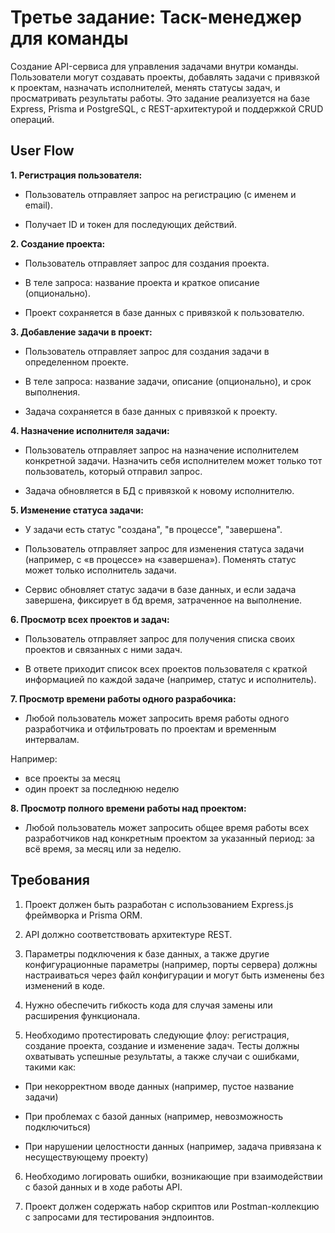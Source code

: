 # Третье задание: Таск-менеджер для команды

Создание API-сервиса для управления задачами внутри команды. Пользователи могут создавать проекты, добавлять задачи с привязкой к проектам, назначать исполнителей, менять статусы задач, и просматривать результаты работы. Это задание реализуется на базе Express, Prisma и PostgreSQL, с REST-архитектурой и поддержкой CRUD операций.

## User Flow

**1. Регистрация пользователя:**

- Пользователь отправляет запрос на регистрацию (с именем и email).

- Получает ID и токен для последующих действий.


**2. Создание проекта:**

- Пользователь отправляет запрос для создания проекта.

- В теле запроса: название проекта и краткое описание (опционально).

- Проект сохраняется в базе данных с привязкой к пользователю.


**3. Добавление задачи в проект:**

- Пользователь отправляет запрос для создания задачи в определенном проекте.

- В теле запроса: название задачи, описание (опционально), и срок выполнения.

- Задача сохраняется в базе данных с привязкой к проекту.


**4. Назначение исполнителя задачи:**

- Пользователь отправляет запрос на назначение исполнителем конкретной задачи. Назначить себя исполнителем может только тот пользователь, который отправил запрос.

- Задача обновляется в БД с привязкой к новому исполнителю.


**5. Изменение статуса задачи:**

- У задачи есть статус "создана", "в процессе", "завершена".

- Пользователь отправляет запрос для изменения статуса задачи (например, с «в процессе» на «завершена»). Поменять статус может только исполнитель задачи.

- Сервис обновляет статус задачи в базе данных, и если задача завершена, фиксирует в бд время, затраченное на выполнение.


**6. Просмотр всех проектов и задач:**

- Пользователь отправляет запрос для получения списка своих проектов и связанных с ними задач.

- В ответе приходит список всех проектов пользователя с краткой информацией по каждой задаче (например, статус и исполнитель).


**7. Просмотр времени работы одного разрабочика:**

- Любой пользователь может запросить время работы одного разработчика и отфильтровать по проектам и временным интервалам. 

Например:

- все проекты за месяц 
- один проект за последнюю неделю


**8. Просмотр полного времени работы над проектом:**

- Любой пользователь может запросить общее время работы всех разработчиков над конкретным проектом за указанный период: за всё время, за месяц или за неделю.


## Требования

1. Проект должен быть разработан с использованием Express.js фреймворка и Prisma ORM.

2. API должно соответствовать архитектуре REST.

3. Параметры подключения к базе данных, а также другие конфигурационные параметры (например, порты сервера) должны настраиваться через файл конфигурации и могут быть изменены без изменений в коде.

4. Нужно обеспечить гибкость кода для случая замены или расширения функционала.

5. Необходимо протестировать следующие флоу: регистрация, создание проекта, создание и изменение задач. Тесты должны охватывать успешные результаты, а также случаи с ошибками, такими как:

- При некорректном вводе данных (например, пустое название задачи)

- При проблемах с базой данных (например, невозможность подключиться)

- При нарушении целостности данных (например, задача привязана к несуществующему проекту)

6. Необходимо логировать ошибки, возникающие при взаимодействии с базой данных и в ходе работы API.

7. Проект должен содержать набор скриптов или Postman-коллекцию с запросами для тестирования эндпоинтов. 
